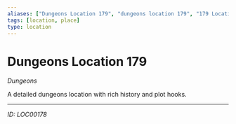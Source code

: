```yaml
---
aliases: ["Dungeons Location 179", "dungeons location 179", "179 Location Dungeons"]
tags: [location, place]
type: location
---
```


# Dungeons Location 179

*Dungeons*

A detailed dungeons location with rich history and plot hooks.

---
*ID: LOC00178*
